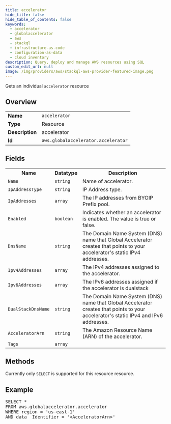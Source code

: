 ```yaml
---
title: accelerator
hide_title: false
hide_table_of_contents: false
keywords:
  - accelerator
  - globalaccelerator
  - aws
  - stackql
  - infrastructure-as-code
  - configuration-as-data
  - cloud inventory
description: Query, deploy and manage AWS resources using SQL
custom_edit_url: null
image: /img/providers/aws/stackql-aws-provider-featured-image.png
---
```

Gets an individual <code>accelerator</code> resource

## Overview
<table><tbody>
<tr><td><b>Name</b></td><td><code>accelerator</code></td></tr>
<tr><td><b>Type</b></td><td>Resource</td></tr>
<tr><td><b>Description</b></td><td>accelerator</td></tr>
<tr><td><b>Id</b></td><td><code>aws.globalaccelerator.accelerator</code></td></tr>
</tbody></table>

## Fields
<table><tbody>
<tr><th>Name</th><th>Datatype</th><th>Description</th></tr>
<tr><td><code>Name</code></td><td><code>string</code></td><td>Name of accelerator.</td></tr>
<tr><td><code>IpAddressType</code></td><td><code>string</code></td><td>IP Address type.</td></tr>
<tr><td><code>IpAddresses</code></td><td><code>array</code></td><td>The IP addresses from BYOIP Prefix pool.</td></tr>
<tr><td><code>Enabled</code></td><td><code>boolean</code></td><td>Indicates whether an accelerator is enabled. The value is true or false.</td></tr>
<tr><td><code>DnsName</code></td><td><code>string</code></td><td>The Domain Name System (DNS) name that Global Accelerator creates that points to your accelerator's static IPv4 addresses.</td></tr>
<tr><td><code>Ipv4Addresses</code></td><td><code>array</code></td><td>The IPv4 addresses assigned to the accelerator.</td></tr>
<tr><td><code>Ipv6Addresses</code></td><td><code>array</code></td><td>The IPv6 addresses assigned if the accelerator is dualstack</td></tr>
<tr><td><code>DualStackDnsName</code></td><td><code>string</code></td><td>The Domain Name System (DNS) name that Global Accelerator creates that points to your accelerator's static IPv4 and IPv6 addresses.</td></tr>
<tr><td><code>AcceleratorArn</code></td><td><code>string</code></td><td>The Amazon Resource Name (ARN) of the accelerator.</td></tr>
<tr><td><code>Tags</code></td><td><code>array</code></td><td></td></tr>

</tbody></table>

## Methods
Currently only <code>SELECT</code> is supported for this resource resource.

## Example
<pre>
SELECT *<br/>FROM aws.globalaccelerator.accelerator<br/>WHERE region = 'us-east-1'<br/>AND data__Identifier = '&lt;AcceleratorArn&gt;'
</pre>
